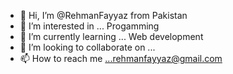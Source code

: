 - 👋 Hi, I’m @RehmanFayyaz from Pakistan
- 👀 I’m interested in ... Progamming
- 🌱 I’m currently learning ... Web development
- 💞️ I’m looking to collaborate on ...
- 📫 How to reach me ...rehmanfayyaz@gmail.com

<!---
RehmanFayyaz/RehmanFayyaz is a ✨ special ✨ repository because its `README.md` (this file) appears on your GitHub profile.
You can click the Preview link to take a look at your changes.
--->

